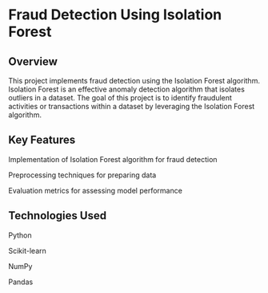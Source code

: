 # Fraud Detection Using Isolation Forest
## Overview
This project implements fraud detection using the Isolation Forest algorithm. Isolation Forest is an effective anomaly detection algorithm that isolates outliers in a dataset. The goal of this project is to identify fraudulent activities or transactions within a dataset by leveraging the Isolation Forest algorithm.

## Key Features
Implementation of Isolation Forest algorithm for fraud detection

Preprocessing techniques for preparing data

Evaluation metrics for assessing model performance

## Technologies Used
Python

Scikit-learn

NumPy

Pandas
